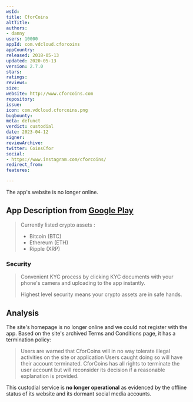 ```yaml
---
wsId: 
title: CforCoins
altTitle: 
authors:
- danny
users: 10000
appId: com.vdcloud.cforcoins
appCountry: 
released: 2018-05-13
updated: 2020-05-13
version: 2.7.0
stars: 
ratings: 
reviews: 
size: 
website: http://www.cforcoins.com
repository: 
issue: 
icon: com.vdcloud.cforcoins.png
bugbounty: 
meta: defunct
verdict: custodial
date: 2023-04-12
signer: 
reviewArchive: 
twitter: CoinsCfor
social:
- https://www.instagram.com/cforcoins/
redirect_from: 
features: 

---
```


The app's website is no longer online.

## App Description from [Google Play](https://play.google.com/store/apps/details?id=com.vdcloud.cforcoins&gl=us) 

> Currently listed crypto assets :
> - Bitcoin (BTC)
> - Ethereum (ETH)
> - Ripple (XRP)

### Security

> Convenient KYC process by clicking KYC documents with your phone's camera and uploading to the app instantly.
>
> Highest level security means your crypto assets are in safe hands. 

## Analysis 

The site's homepage is no longer online and we could not register with the app. Based on the site's archived Terms and Conditions page, it has a termination policy: 

> Users are warned that CforCoins will in no way tolerate illegal activities on the site or application Users caught doing so will have their account terminated. CforCoins has all rights to terminate the user account but will reconsider its decision if a reasonable explanation is provided.

This custodial service is **no longer operational** as evidenced by the offline status of its website and its dormant social media accounts.

